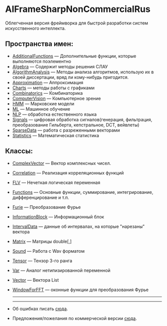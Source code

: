 # AIFrameSharpNonCommercialRus
Облегченная версия фреймворка для быстрой разработки систем искусственного интеллекта.

## **Пространства имен:**
* [AdditionalFunctions](https://github.com/aiframesharp/AIFrameSharpNonCommercialRus/wiki/AI.AdditionalFunctions) — Дополнительные функции, которые выполняются поэлементно
* [Algebra](https://github.com/aiframesharp/AIFrameSharpNonCommercialRus/wiki/AI.Algebra) — Содержит методы решения СЛАУ
* [AlgorithmAnalysis](https://github.com/aiframesharp/AIFrameSharpNonCommercialRus/wiki/AI.AlgorithmAnalysis) — Методы анализа алгоритмов, использую их в своей диссертации, вряд ли кому-нибудь пригодится.
* [Approximation](https://github.com/aiframesharp/AIFrameSharpNonCommercialRus/wiki/AI.Approximation) — Аппроксимация
* [Charts](https://github.com/aiframesharp/AIFrameSharpNonCommercialRus/wiki/AI.Charts) — методы работы с графиками
* [Combinatorics](https://github.com/aiframesharp/AIFrameSharpNonCommercialRus/wiki/AI.Combinatorics) — Комбинаторика
* [ComputerVision](https://github.com/aiframesharp/AIFrameSharpNonCommercialRus/wiki/AI.ComputerVision) — Компьютерное зрение
* [HMM](https://github.com/aiframesharp/AIFrameSharpNonCommercialRus/wiki/AI.HMM) — Марковские модели
* [ML](https://github.com/aiframesharp/AIFrameSharpNonCommercialRus/wiki/AI.ML) — Машинное обучение
* [NLP](https://github.com/aiframesharp/AIFrameSharpNonCommercialRus/wiki/AI.NLP) — обработка естественного языка
* [Signals](https://github.com/aiframesharp/AIFrameSharpNonCommercialRus/wiki/AI.Signals) — цифровая обработка сигналов(генерация, фильтрация, преобразование Гильберта, кепстральное, DCT, вейвлеты)
* [SparseData](https://github.com/aiframesharp/AIFrameSharpNonCommercialRus/wiki/AI.SparseData) — работа с разреженными векторами
* [Statistics](https://github.com/aiframesharp/AIFrameSharpNonCommercialRus/wiki/AI.Statistics) — Математическая статистика


## **Классы:**
* [ComplexVector](https://github.com/aiframesharp/AIFrameSharpNonCommercialRus/wiki/AI.ComplexVector) — Вектор комплексных чисел.
* [Correlation](https://github.com/aiframesharp/AIFrameSharpNonCommercialRus/wiki/AI.Correlation) — Реализация корреляционных функций
* [FLV](https://github.com/aiframesharp/AIFrameSharpNonCommercialRus/wiki/AI.FLV) — Нечеткая логическая переменная
* [Functions](https://github.com/aiframesharp/AIFrameSharpNonCommercialRus/wiki/AI.Functions) — Основные функции, суммирование, интегрирование, дифференцирование и т.п. 
* [Furie](https://github.com/aiframesharp/AIFrameSharpNonCommercialRus/wiki/AI.Furie) — Преобразование Фурье
* [InformationBlock](https://github.com/aiframesharp/AIFrameSharpNonCommercialRus/wiki/AI.InformationBlock) — Информационный блок
* [IntervalData](https://github.com/aiframesharp/AIFrameSharpNonCommercialRus/wiki/AI.IntervalData) — данные об интервалах, на которые "нарезаны" вектора
* [Matrix](https://github.com/aiframesharp/AIFrameSharpNonCommercialRus/wiki/AI.Matrix) — Матрицы double[,]
* [Sound](https://github.com/aiframesharp/AIFrameSharpNonCommercialRus/wiki/AI.Sound) — Работа с Wav форматом
* [Tensor](https://github.com/aiframesharp/AIFrameSharpNonCommercialRus/wiki/AI.Tensor) — Тензор 3-го ранга
* [Var](https://github.com/aiframesharp/AIFrameSharpNonCommercialRus/wiki/AI.Var) — Аналог нетипизированной переменной 
* [Vector](https://github.com/aiframesharp/AIFrameSharpNonCommercialRus/wiki/AI.Vector) — Вектора List<double>
* [WindowForFFT](https://github.com/aiframesharp/AIFrameSharpNonCommercialRus/wiki/AI.WindowForFFT) — оконные функции для преобразования Фурье   
     
  ---
  ---
  
 * Об ошибках писать [сюда](https://vk.com/topic-64012508_39907407).
 * Предложения/пожелания по коммерческой версии [сюда](https://vk.com/topic-64012508_39907414).
